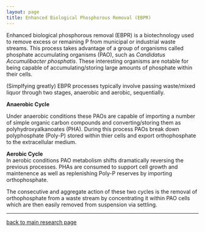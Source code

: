 ```yaml
---
layout: page
title: Enhanced Biological Phosphorous Removal (EBPR)
---
```

Enhanced biological phosphorous removal (EBPR) is a biotechnology used to remove excess or remaining P from municipal or industrial waste streams. This process takes advantage of a group of organisms called phosphate accumulating organisms (PAO), such as *Candidatus Accumulibacter phosphatis*. These interesting organisms are notable for being capable of accumulating/storing large amounts of phosphate within their cells.   

(Simplfying greatly) EBPR processes typically involve passing waste/mixed liquor through two stages, anaerobic and aerobic, sequentially.  

**Anaerobic Cycle**  

Under anaerobic conditions these PAOs are capable of importing a number of simple organic carbon compounds and converting/storing them as polyhydroxyalkanoates (PHA). During this process PAOs break down polyphosphate (Poly-P) stored within thier cells and export orthophosphate to the extracellular medium. 

**Aerobic Cycle**  
In aerobic conditions PAO metabolism shifts dramatically reversing the previous processes. PHAs are consumed to support cell growth and maintenence as well as replenishing Poly-P reserves by importing orthophosphate.   

The consecutive and aggregate action of these two cycles is the removal of orthophosphate from a waste stream by concentrating it within PAO cells which are then easily removed from suspension via settling. 

___  
[back to main research page](../1-research.md)  
